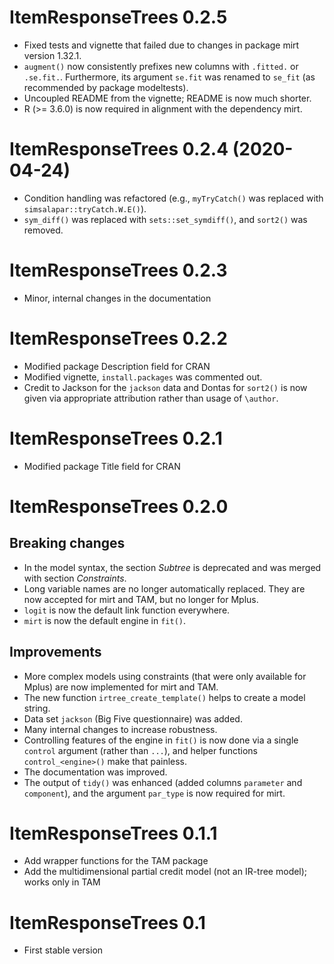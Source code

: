 # ItemResponseTrees 0.2.5

* Fixed tests and vignette that failed due to changes in package mirt version 1.32.1.
* `augment()` now consistently prefixes new columns with `.fitted.` or `.se.fit.`.
  Furthermore, its argument `se.fit` was renamed to `se_fit` (as recommended by package modeltests).
* Uncoupled README from the vignette; README is now much shorter.
* R (>= 3.6.0) is now required in alignment with the dependency mirt.

# ItemResponseTrees 0.2.4 (2020-04-24)

* Condition handling was refactored (e.g., `myTryCatch()` was replaced with `simsalapar::tryCatch.W.E()`).
* `sym_diff()` was replaced with `sets::set_symdiff()`, and `sort2()` was removed.

# ItemResponseTrees 0.2.3

* Minor, internal changes in the documentation

# ItemResponseTrees 0.2.2

* Modified package Description field for CRAN
* Modified vignette, `install.packages` was commented out.
* Credit to Jackson for the `jackson` data and Dontas for `sort2()` is now given via appropriate attribution rather than usage of `\author`.

# ItemResponseTrees 0.2.1

* Modified package Title field for CRAN

# ItemResponseTrees 0.2.0

## Breaking changes

* In the model syntax, the section *Subtree* is deprecated and was merged with section *Constraints*.
* Long variable names are no longer automatically replaced. They are now accepted for mirt and TAM, but no longer for Mplus.
* `logit` is now the default link function everywhere.
* `mirt` is now the default engine in `fit()`.

## Improvements

* More complex models using constraints (that were only available for Mplus) are now implemented for mirt and TAM.
* The new function `irtree_create_template()` helps to create a model string.
* Data set `jackson` (Big Five questionnaire) was added.
* Many internal changes to increase robustness.
* Controlling features of the engine in `fit()` is now done via a single `control` argument (rather than `...`), and helper functions `control_<engine>()` make that painless.
* The documentation was improved.
* The output of `tidy()` was enhanced (added columns `parameter` and `component`), and the argument `par_type` is now required for mirt.

# ItemResponseTrees 0.1.1

* Add wrapper functions for the TAM package
* Add the multidimensional partial credit model (not an IR-tree model); works only in TAM

# ItemResponseTrees 0.1

* First stable version
